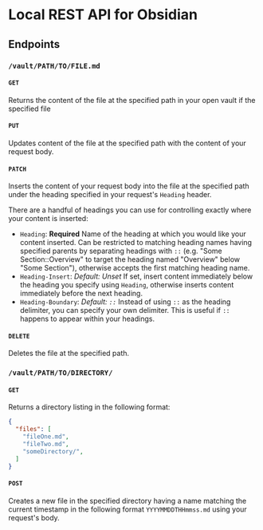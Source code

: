 # Local REST API for Obsidian

## Endpoints

### `/vault/PATH/TO/FILE.md`

#### `GET`

Returns the content of the file at the specified path in your open vault if the specified file 

#### `PUT`

Updates content of the file at the specified path with the content of your request body.

#### `PATCH`

Inserts the content of your request body into the file at the specified path under the heading specified in your request's `Heading` header.

There are a handful of headings you can use for controlling exactly where your content is inserted:

* `Heading`: **Required** Name of the heading at which you would like your content inserted.  Can be restricted to matching heading names having specified parents by separating headings with `::` (e.g. "Some Section::Overview" to target the heading named "Overview" below "Some Section"), otherwise accepts the first matching heading name.
* `Heading-Insert`: *Default: Unset* If set, insert content immediately below the heading you specify using `Heading`, otherwise inserts content immediately before the next heading.
* `Heading-Boundary`: *Default: `::`* Instead of using `::` as the heading delimiter, you can specify your own delimiter.  This is useful if `::` happens to appear within your headings.

#### `DELETE`

Deletes the file at the specified path.

### `/vault/PATH/TO/DIRECTORY/`

#### `GET`

Returns a directory listing in the following format:

```json
{
  "files": [
    "fileOne.md",
    "fileTwo.md",
    "someDirectory/",
  ]
}
```

#### `POST`

Creates a new file in the specified directory having a name matching the current timestamp in the following format `YYYYMMDDTHHmmss.md` using your request's body.

